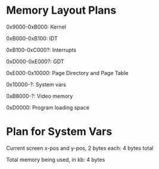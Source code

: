Memory Layout Plans
========

0x9000-0xB000: Kernel

0xB000-0xB100: IDT

0xB100-0xC000?: Interrupts

0xD000-0xE000?: GDT

0xE000-0x10000: Page Directory and Page Table

0x10000-?: System vars

0xB8000-?: Video memory

0xD0000: Program loading space

Plan for System Vars
========

Current screen x-pos and y-pos, 2 bytes each: 4 bytes total

Total memory being used, in kb: 4 bytes
